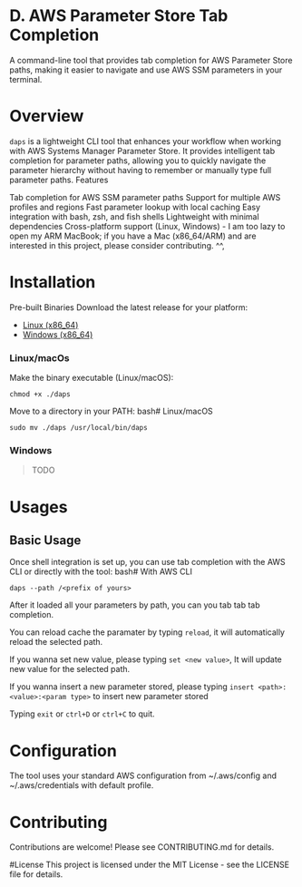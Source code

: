 # D. AWS Parameter Store Tab Completion
A command-line tool that provides tab completion for AWS Parameter Store paths, making it easier to navigate and use AWS SSM parameters in your terminal.


# Overview
`daps` is a lightweight CLI tool that enhances your workflow when working with AWS Systems Manager Parameter Store. It provides intelligent tab completion for parameter paths, allowing you to quickly navigate the parameter hierarchy without having to remember or manually type full parameter paths.
Features

Tab completion for AWS SSM parameter paths
Support for multiple AWS profiles and regions
Fast parameter lookup with local caching
Easy integration with bash, zsh, and fish shells
Lightweight with minimal dependencies
Cross-platform support (Linux, Windows) - I am too lazy to open my ARM MacBook; if you have a Mac (x86_64/ARM) and are interested in this project, please consider contributing.  ^^, 

# Installation
Pre-built Binaries
Download the latest release for your platform:

- [Linux (x86_64)](https://github.com/ddoffy/daps/releases/tag/v0.1.1)
- [Windows (x86_64)](https://github.com/ddoffy/daps/releases/tag/v0.1.1) 

### Linux/macOs
Make the binary executable (Linux/macOS):
```
chmod +x ./daps
```

Move to a directory in your PATH:
bash# Linux/macOS

```
sudo mv ./daps /usr/local/bin/daps
```

### Windows
> TODO

# Usages
## Basic Usage
Once shell integration is set up, you can use tab completion with the AWS CLI or directly with the tool:
bash# With AWS CLI
```
daps --path /<prefix of yours>
```

After it loaded all your parameters by path, you can you tab tab tab completion. 

You can reload cache the paramater by typing `reload`, it will automatically reload the selected path.

If you wanna set new value, please typing `set <new value>`, It will update new value for the selected path.

If you wanna insert a new parameter stored, please typing `insert <path>:<value>:<param type>` to insert new parameter stored

Typing `exit` or `ctrl+D` or `ctrl+C` to quit.

# Configuration
The tool uses your standard AWS configuration from ~/.aws/config and ~/.aws/credentials with default profile.

# Contributing
Contributions are welcome! Please see CONTRIBUTING.md for details.

#License
This project is licensed under the MIT License - see the LICENSE file for details.
